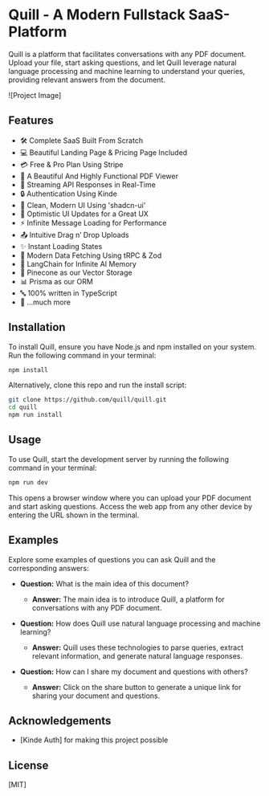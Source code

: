 # Quill - A Modern Fullstack SaaS-Platform

Quill is a platform that facilitates conversations with any PDF document. Upload your file, start asking questions, and let Quill leverage natural language processing and machine learning to understand your queries, providing relevant answers from the document.

![Project Image]

## Features

- 🛠️ Complete SaaS Built From Scratch
- 💻 Beautiful Landing Page & Pricing Page Included
- 💳 Free & Pro Plan Using Stripe
- 📄 A Beautiful And Highly Functional PDF Viewer
- 🔄 Streaming API Responses in Real-Time
- 🔒 Authentication Using Kinde
- 🎨 Clean, Modern UI Using 'shadcn-ui'
- 🚀 Optimistic UI Updates for a Great UX
- ⚡ Infinite Message Loading for Performance
- 📤 Intuitive Drag n’ Drop Uploads
- ✨ Instant Loading States
- 🔧 Modern Data Fetching Using tRPC & Zod
- 🧠 LangChain for Infinite AI Memory
- 🌲 Pinecone as our Vector Storage
- 📊 Prisma as our ORM
- 🔤 100% written in TypeScript
- 🎁 ...much more

## Installation

To install Quill, ensure you have Node.js and npm installed on your system. Run the following command in your terminal:

```bash
npm install
```

Alternatively, clone this repo and run the install script:

```bash
git clone https://github.com/quill/quill.git
cd quill
npm run install
```

## Usage

To use Quill, start the development server by running the following command in your terminal:

```bash
npm run dev
```

This opens a browser window where you can upload your PDF document and start asking questions. Access the web app from any other device by entering the URL shown in the terminal.

## Examples

Explore some examples of questions you can ask Quill and the corresponding answers:

- **Question:** What is the main idea of this document?
  - **Answer:** The main idea is to introduce Quill, a platform for conversations with any PDF document.

- **Question:** How does Quill use natural language processing and machine learning?
  - **Answer:** Quill uses these technologies to parse queries, extract relevant information, and generate natural language responses.

- **Question:** How can I share my document and questions with others?
  - **Answer:** Click on the share button to generate a unique link for sharing your document and questions.

## Acknowledgements

- [Kinde Auth] for making this project possible

## License

[MIT]